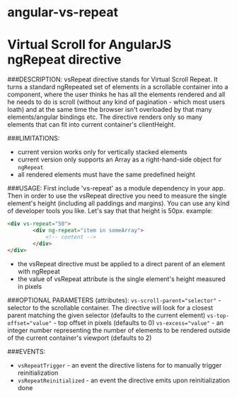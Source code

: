 angular-vs-repeat
=================

Virtual Scroll for AngularJS ngRepeat directive
=================

###DESCRIPTION:
vsRepeat directive stands for Virtual Scroll Repeat. It turns a standard ngRepeated set of elements in a scrollable container
into a component, where the user thinks he has all the elements rendered and all he needs to do is scroll (without any kind of
pagination - which most users loath) and at the same time the browser isn't overloaded by that many elements/angular bindings etc.
The directive renders only so many elements that can fit into current container's clientHeight.

###LIMITATIONS:
- current version works only for vertically stacked elements
- current version only supports an Array as a right-hand-side object for `ngRepeat`
- all rendered elements must have the same predefined height

###USAGE:
First include 'vs-repeat' as a module dependency in your app.
Then in order to use the vsRepeat directive you need to measure the single element's height (including all paddings and margins).
You can use any kind of developer tools you like. Let's say that that height is 50px.
example:

```html
<div vs-repeat="50">
		<div ng-repeat="item in someArray">
			<!-- content -->
		</div>
</div>
```

- the vsRepeat directive must be applied to a direct parent of an element with ngRepeat
- the value of vsRepeat attribute is the single element's height measured in pixels

###OPTIONAL PARAMETERS (attributes):
`vs-scroll-parent="selector"` - selector to the scrollable container. The directive will look for a closest parent matching
								 the given selector (defaults to the current element)
`vs-top-offset="value"` - top offset in pixels (defaults to 0)
`vs-excess="value"` - an integer number representing the number of elements to be rendered outside of the current container's viewport
					   (defaults to 2)

###EVENTS:
- `vsRepeatTrigger` - an event the directive listens for to manually trigger reinitialization
- `vsRepeatReinitialized` - an event the directive emits upon reinitialization done